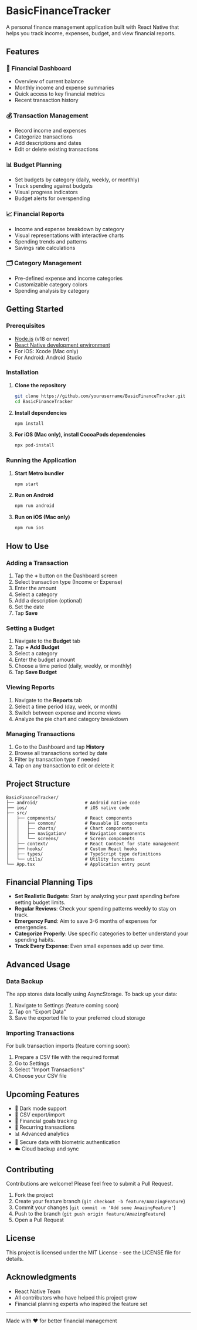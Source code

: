 # BasicFinanceTracker

A personal finance management application built with React Native that helps you track income, expenses, budget, and view financial reports.

## Features

### 🏦 Financial Dashboard

- Overview of current balance
- Monthly income and expense summaries
- Quick access to key financial metrics
- Recent transaction history

### 💰 Transaction Management

- Record income and expenses
- Categorize transactions
- Add descriptions and dates
- Edit or delete existing transactions

### 📊 Budget Planning

- Set budgets by category (daily, weekly, or monthly)
- Track spending against budgets
- Visual progress indicators
- Budget alerts for overspending

### 📈 Financial Reports

- Income and expense breakdown by category
- Visual representations with interactive charts
- Spending trends and patterns
- Savings rate calculations

### 🗂️ Category Management

- Pre-defined expense and income categories
- Customizable category colors
- Spending analysis by category

## Getting Started

### Prerequisites

- [Node.js](https://nodejs.org/) (v18 or newer)
- [React Native development environment](https://reactnative.dev/docs/environment-setup)
- For iOS: Xcode (Mac only)
- For Android: Android Studio

### Installation

1. **Clone the repository**

   ```bash
   git clone https://github.com/yourusername/BasicFinanceTracker.git
   cd BasicFinanceTracker
   ```

2. **Install dependencies**

   ```bash
   npm install
   ```

3. **For iOS (Mac only), install CocoaPods dependencies**
   ```bash
   npx pod-install
   ```

### Running the Application

1. **Start Metro bundler**

   ```bash
   npm start
   ```

2. **Run on Android**

   ```bash
   npm run android
   ```

3. **Run on iOS (Mac only)**
   ```bash
   npm run ios
   ```

## How to Use

### Adding a Transaction

1. Tap the **+** button on the Dashboard screen
2. Select transaction type (Income or Expense)
3. Enter the amount
4. Select a category
5. Add a description (optional)
6. Set the date
7. Tap **Save**

### Setting a Budget

1. Navigate to the **Budget** tab
2. Tap **+ Add Budget**
3. Select a category
4. Enter the budget amount
5. Choose a time period (daily, weekly, or monthly)
6. Tap **Save Budget**

### Viewing Reports

1. Navigate to the **Reports** tab
2. Select a time period (day, week, or month)
3. Switch between expense and income views
4. Analyze the pie chart and category breakdown

### Managing Transactions

1. Go to the Dashboard and tap **History**
2. Browse all transactions sorted by date
3. Filter by transaction type if needed
4. Tap on any transaction to edit or delete it

## Project Structure

```
BasicFinanceTracker/
├── android/                  # Android native code
├── ios/                      # iOS native code
├── src/
│   ├── components/           # React components
│   │   ├── common/           # Reusable UI components
│   │   ├── charts/           # Chart components
│   │   ├── navigation/       # Navigation components
│   │   └── screens/          # Screen components
│   ├── context/              # React Context for state management
│   ├── hooks/                # Custom React hooks
│   ├── types/                # TypeScript type definitions
│   └── utils/                # Utility functions
└── App.tsx                   # Application entry point
```

## Financial Planning Tips

- **Set Realistic Budgets**: Start by analyzing your past spending before setting budget limits.
- **Regular Reviews**: Check your spending patterns weekly to stay on track.
- **Emergency Fund**: Aim to save 3-6 months of expenses for emergencies.
- **Categorize Properly**: Use specific categories to better understand your spending habits.
- **Track Every Expense**: Even small expenses add up over time.

## Advanced Usage

### Data Backup

The app stores data locally using AsyncStorage. To back up your data:

1. Navigate to Settings (feature coming soon)
2. Tap on "Export Data"
3. Save the exported file to your preferred cloud storage

### Importing Transactions

For bulk transaction imports (feature coming soon):

1. Prepare a CSV file with the required format
2. Go to Settings
3. Select "Import Transactions"
4. Choose your CSV file

## Upcoming Features

- 📱 Dark mode support
- 🔄 CSV export/import
- 🎯 Financial goals tracking
- 📅 Recurring transactions
- 📊 Advanced analytics
- 🔐 Secure data with biometric authentication
- ☁️ Cloud backup and sync

## Contributing

Contributions are welcome! Please feel free to submit a Pull Request.

1. Fork the project
2. Create your feature branch (`git checkout -b feature/AmazingFeature`)
3. Commit your changes (`git commit -m 'Add some AmazingFeature'`)
4. Push to the branch (`git push origin feature/AmazingFeature`)
5. Open a Pull Request

## License

This project is licensed under the MIT License - see the LICENSE file for details.

## Acknowledgments

- React Native Team
- All contributors who have helped this project grow
- Financial planning experts who inspired the feature set

---

Made with ❤️ for better financial management
